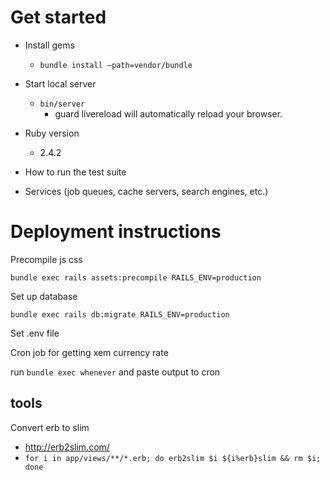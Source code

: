 # Get started
- Install gems
    - `bundle install –path=vendor/bundle`

- Start local server
    - `bin/server`
        - guard livereload will automatically reload your browser.

- Ruby version
    - 2.4.2

- How to run the test suite

- Services (job queues, cache servers, search engines, etc.)

# Deployment instructions
Precompile js css

`bundle exec rails assets:precompile RAILS_ENV=production`

Set up database

`bundle exec rails db:migrate RAILS_ENV=production`

Set .env file 

Cron job for getting xem currency rate 

run `bundle exec whenever` and paste output to cron


## tools
Convert erb to slim
- http://erb2slim.com/
- `for i in app/views/**/*.erb; do erb2slim $i ${i%erb}slim && rm $i; done`

